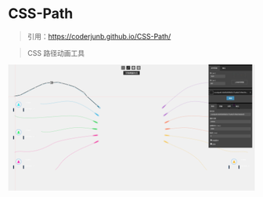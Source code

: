 # CSS-Path

> 引用：https://coderjunb.github.io/CSS-Path/

> CSS 路径动画工具

![CSS 路径动画工具](Example/1.png)

